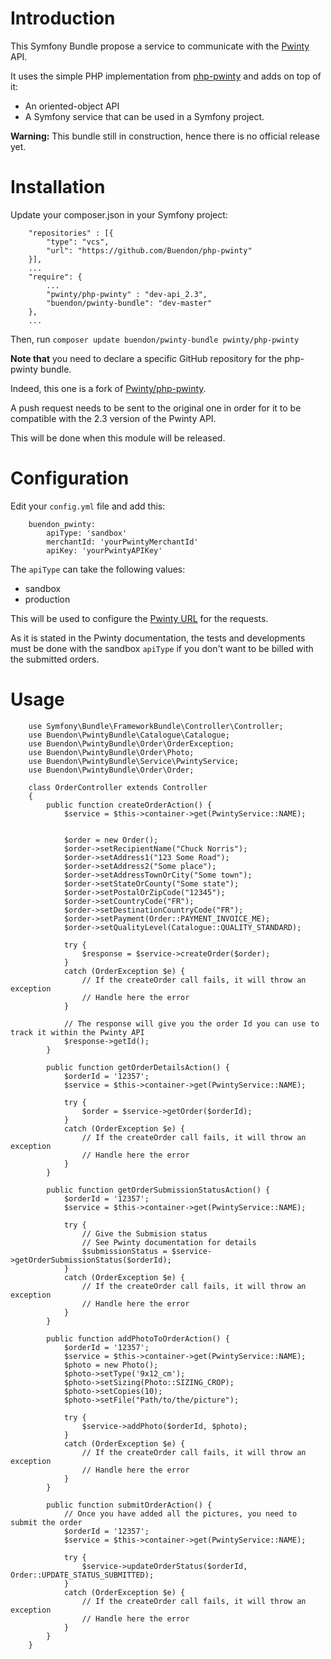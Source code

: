 # Introduction

This Symfony Bundle propose a service to communicate with the [Pwinty](http://www.pwinty.com) API.

It uses the simple PHP implementation from [php-pwinty](https://github.com/Buendon/php-pwinty) and adds on top of it:
* An oriented-object API
* A Symfony service that can be used in a Symfony project.

**Warning:** This bundle still in construction, hence there is no official release yet.

# Installation

Update your composer.json in your Symfony project:

```
    "repositories" : [{
        "type": "vcs",
        "url": "https://github.com/Buendon/php-pwinty"
    }],
    ...
    "require": {
        ...
        "pwinty/php-pwinty" : "dev-api_2.3",
        "buendon/pwinty-bundle": "dev-master"
    },
    ...
```

Then, run ```composer update buendon/pwinty-bundle pwinty/php-pwinty```

**Note that** you need to declare a specific GitHub repository for the php-pwinty bundle.

Indeed, this one is a fork of [Pwinty/php-pwinty](https://github.com/Pwinty/php-pwinty).

A push request needs to be sent to the original one in order for it to be compatible with the 2.3 version of the Pwinty API.

This will be done when this module will be released.

# Configuration

Edit your ```config.yml``` file and add this:
```
    buendon_pwinty:
        apiType: 'sandbox'
        merchantId: 'yourPwintyMerchantId'
        apiKey: 'yourPwintyAPIKey'
```

The ```apiType``` can take the following values:
* sandbox
* production

This will be used to configure the [Pwinty URL](http://www.pwinty.com/ApiDocs/Overview/2_3#URLs) for the requests.

As it is stated in the Pwinty documentation, the tests and developments must be done with the sandbox ```apiType``` 
if you don't want to be billed with the submitted orders.

# Usage

```
    use Symfony\Bundle\FrameworkBundle\Controller\Controller;
    use Buendon\PwintyBundle\Catalogue\Catalogue;
    use Buendon\PwintyBundle\Order\OrderException;
    use Buendon\PwintyBundle\Order\Photo;
    use Buendon\PwintyBundle\Service\PwintyService;
    use Buendon\PwintyBundle\Order\Order;
    
    class OrderController extends Controller
    {
        public function createOrderAction() {
            $service = $this->container->get(PwintyService::NAME);
    
    
            $order = new Order();
            $order->setRecipientName("Chuck Norris");
            $order->setAddress1("123 Some Road");
            $order->setAddress2("Some place");
            $order->setAddressTownOrCity("Some town");
            $order->setStateOrCounty("Some state");
            $order->setPostalOrZipCode("12345");
            $order->setCountryCode("FR");
            $order->setDestinationCountryCode("FR");
            $order->setPayment(Order::PAYMENT_INVOICE_ME);
            $order->setQualityLevel(Catalogue::QUALITY_STANDARD);
    
            try {
                $response = $service->createOrder($order);
            }
            catch (OrderException $e) {
                // If the createOrder call fails, it will throw an exception
                // Handle here the error
            }
    
            // The response will give you the order Id you can use to track it within the Pwinty API
            $response->getId();
        }
    
        public function getOrderDetailsAction() {
            $orderId = '12357';
            $service = $this->container->get(PwintyService::NAME);
    
            try {
                $order = $service->getOrder($orderId);
            }
            catch (OrderException $e) {
                // If the createOrder call fails, it will throw an exception
                // Handle here the error
            }
        }
    
        public function getOrderSubmissionStatusAction() {
            $orderId = '12357';
            $service = $this->container->get(PwintyService::NAME);
    
            try {
                // Give the Submision status
                // See Pwinty documentation for details
                $submissionStatus = $service->getOrderSubmissionStatus($orderId);
            }
            catch (OrderException $e) {
                // If the createOrder call fails, it will throw an exception
                // Handle here the error
            }
        }
    
        public function addPhotoToOrderAction() {
            $orderId = '12357';
            $service = $this->container->get(PwintyService::NAME);
            $photo = new Photo();
            $photo->setType('9x12_cm');
            $photo->setSizing(Photo::SIZING_CROP);
            $photo->setCopies(10);
            $photo->setFile("Path/to/the/picture");
    
            try {
                $service->addPhoto($orderId, $photo);
            }
            catch (OrderException $e) {
                // If the createOrder call fails, it will throw an exception
                // Handle here the error
            }
        }
        
        public function submitOrderAction() {
            // Once you have added all the pictures, you need to submit the order
            $orderId = '12357';
            $service = $this->container->get(PwintyService::NAME);
    
            try {
                $service->updateOrderStatus($orderId, Order::UPDATE_STATUS_SUBMITTED);
            }
            catch (OrderException $e) {
                // If the createOrder call fails, it will throw an exception
                // Handle here the error
            }
        }
    }
```

